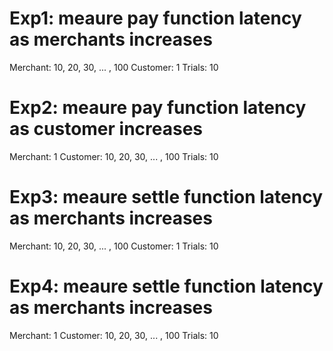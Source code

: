 # Exp1: meaure pay function latency as merchants increases

Merchant: 10, 20, 30, ... , 100
Customer: 1
Trials: 10

# Exp2: meaure pay function latency as customer increases

Merchant: 1
Customer: 10, 20, 30, ... , 100
Trials: 10

# Exp3: meaure settle function latency as merchants increases

Merchant: 10, 20, 30, ... , 100
Customer: 1
Trials: 10

# Exp4: meaure settle function latency as merchants increases

Merchant: 1
Customer: 10, 20, 30, ... , 100
Trials: 10
